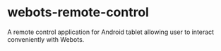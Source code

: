 webots-remote-control
=====================

A remote control application for Android tablet allowing user to interact conveniently with Webots.
